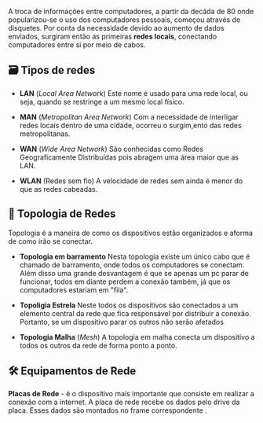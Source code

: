 A troca de informações entre computadores, a partir da decáda de 80 onde popularizou-se o uso dos computadores pessoais, começou através de disquetes. 
Por conta da necessidade devido ao aumento de dados enviados, surgiram então as primeiras **redes locais**, conectando computadores entre si por meio de cabos.

## 🗃 Tipos de redes

 - **LAN** (*Local Area Network*)
	Este nome é usado para uma rede local, ou seja, quando se restringe a um mesmo local físico.

 - **MAN** (*Metropolitan Area Network*)
	 Com a necessidade de interligar redes locais dentro de uma cidade, ocorreu o surgim,ento das redes metropolitanas.

- **WAN** (*Wide Area Network*)
	São conhecidas como Redes Geograficamente Distribuídas pois abragem uma área maior que as LAN.

- **WLAN** (Redes sem fio)
	A velocidade de redes sem ainda é menor do que as redes cabeadas.


## 🔌 Topologia de Redes

Topologia é a maneira de como os dispositivos estão organizados e aforma de como irão se conectar.

- **Topologia em barramento**
	Nesta topologia existe um único cabo que é chamado de barramento, onde todos os computadores se conectam.
	Além disso uma grande desvantagem é que se apenas um pc parar de funcionar, todos em diante perdem a conexão também, já que os computadores estariam em "fila".

- **Topoligia Estrela**
	Neste todos os dispositivos são conectados a um elemento central da rede que fica responsável por distribuir a conexão. 
	Portanto, se um dispositivo parar os outros não serão afetados

- **Topologia Malha** (*Mesh*)
	A topologia em malha conecta um dispositivo a todos os outros da rede de forma ponto a ponto.


## 🛠 Equipamentos de Rede

**Placas de Rede** - é o dispositivo mais importante que consiste em realizar a conexão com a internet.  A placa de rede recebe os dados pelo drive da placa. Esses dados são montados no frame correspondente .